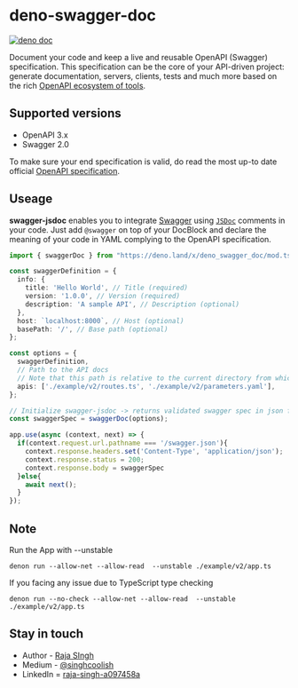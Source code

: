 # deno-swagger-doc

[![deno doc](https://doc.deno.land/badge.svg)](https://doc.deno.land/https/deno.land/x/deno_swagger_doc/mod.ts)

Document your code and keep a live and reusable OpenAPI (Swagger) specification. This specification can be the core of your API-driven project: generate
documentation, servers, clients, tests and much more based on the rich [OpenAPI ecosystem of tools](http://swagger.io/).

## Supported versions

- OpenAPI 3.x
- Swagger 2.0

To make sure your end specification is valid, do read the most up-to date official [OpenAPI specification](https://github.com/OAI/OpenAPI-Specification).

## Useage

**swagger-jsdoc** enables you to integrate [Swagger](http://swagger.io)
using [`JSDoc`](https://jsdoc.app/) comments in your code. Just add `@swagger` on top of your DocBlock and declare the meaning of your code in YAML complying to the OpenAPI specification.

```ts
import { swaggerDoc } from "https://deno.land/x/deno_swagger_doc/mod.ts";

const swaggerDefinition = {
  info: {
    title: 'Hello World', // Title (required)
    version: '1.0.0', // Version (required)
    description: 'A sample API', // Description (optional)
  },
  host: `localhost:8000`, // Host (optional)
  basePath: '/', // Base path (optional)
};

const options = {
  swaggerDefinition,
  // Path to the API docs
  // Note that this path is relative to the current directory from which the Node.js is ran, not the application itself.
  apis: ['./example/v2/routes.ts', './example/v2/parameters.yaml'],
};

// Initialize swagger-jsdoc -> returns validated swagger spec in json format
const swaggerSpec = swaggerDoc(options);

app.use(async (context, next) => {
  if(context.request.url.pathname === '/swagger.json'){
    context.response.headers.set('Content-Type', 'application/json');
    context.response.status = 200;
    context.response.body = swaggerSpec
  }else{
    await next();
  } 
});
```
## Note

Run the App with --unstable

`denon run --allow-net --allow-read  --unstable ./example/v2/app.ts`

If you facing any issue due to TypeScript type checking

`denon run --no-check --allow-net --allow-read  --unstable ./example/v2/app.ts`

## Stay in touch

* Author - [Raja SIngh](https://www.linkedin.com/in/raja-singh-a097458a/)
* Medium - [@singhcoolish](https://medium.com/@singhcoolish)
* LinkedIn = [raja-singh-a097458a](https://www.linkedin.com/in/raja-singh-a097458a/)

